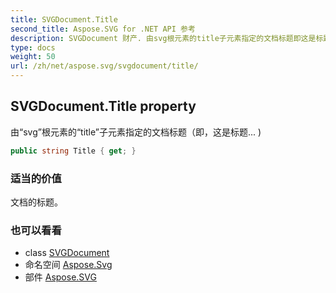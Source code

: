 ```yaml
---
title: SVGDocument.Title
second_title: Aspose.SVG for .NET API 参考
description: SVGDocument 财产. 由svg根元素的title子元素指定的文档标题即这是标题... 
type: docs
weight: 50
url: /zh/net/aspose.svg/svgdocument/title/
---
```

## SVGDocument.Title property

由“svg”根元素的“title”子元素指定的文档标题（即，这是标题... )

```csharp
public string Title { get; }
```

### 适当的价值

文档的标题。

### 也可以看看

* class [SVGDocument](../)
* 命名空间 [Aspose.Svg](../../svgdocument/)
* 部件 [Aspose.SVG](../../../)


